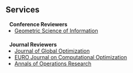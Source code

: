 ## Services

<h4 style="margin:0 10px 0;">Conference Reviewers</h4>

<ul style="margin:0 0 20px;">
  <li><a href="https://conference-gsi.org/#"><autocolor>Geometric Science of Information</autocolor></a></li>
</ul>

<h4 style="margin:0 10px 0;">Journal Reviewers</h4>

<ul style="margin:0 0 20px;">
  <li><a href="https://www.springer.com/journal/10898"><autocolor>Journal of Global Optimization</autocolor></a></li>
  <li><a href="https://www.journals.elsevier.com/euro-journal-on-computational-optimization"><autocolor>EURO Journal on Computational Optimization</autocolor></a></li>
  <li><a href="https://www.springer.com/journal/10479"><autocolor>Annals of Operations Research</autocolor></a></li>
</ul>


